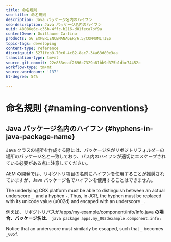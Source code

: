 ```yaml
---
title: 命名規則
seo-title: 命名規則
description: Java パッケージ名内のハイフン
seo-description: Java パッケージ名内のハイフン
uuid: 48086e6c-c35b-4ffc-b216-d01feca7bf9a
contentOwner: Guillaume Carlino
products: SG_EXPERIENCEMANAGER/6.5/COMMUNITIES
topic-tags: developing
content-type: reference
discoiquuid: 5271feb9-70c6-4c82-8ac7-34a63d80e3aa
translation-type: tm+mt
source-git-commit: 22e853ecaf2696c7329a81bb9d375b1dbc74452c
workflow-type: tm+mt
source-wordcount: '137'
ht-degree: 54%

---
```



# 命名規則 {#naming-conventions}

## Java パッケージ名内のハイフン {#hyphens-in-java-package-name}

Java クラスの場所を作成する際には、パッケージ名がリポジトリフォルダーの場所のパッケージ名と一致しており、パス内のハイフンが適切にエスケープされている必要がある点に注意してください。

AEM の開発では、リポジトリ項目の名前にハイフンを使用することが推奨されていますが、Java パッケージ名でハイフンを使用することはできません。

The underlying CRX platform must be able to distinguish between an actual underscore `_ `and a hyphen `-`. Thus, in JCR, the hyphen must be replaced with its unicode value (u002d) and escaped with an underscore `_`.

例えば、リポジトリパスが/apps/my-example/component/info/Info.java **の場合、パッケージ名は**、 `java package apps.my_002dexample.component.info;`

Notice that an underscore must similarly be escaped, such that `_` becomes `_005f`.
